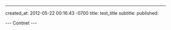 ---
created_at: 2012-05-22 00:16:43 -0700
title: test_title
subtitle: 
published:

--- Contnet ---


